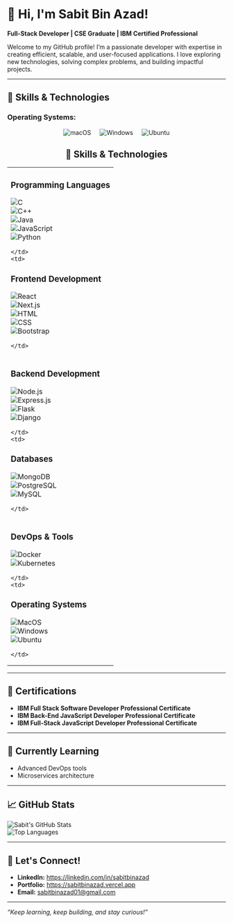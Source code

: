 # 👋 Hi, I'm Sabit Bin Azad!  

**Full-Stack Developer | CSE Graduate | IBM Certified Professional**  

Welcome to my GitHub profile! I’m a passionate developer with expertise in creating efficient, scalable, and user-focused applications. I love exploring new technologies, solving complex problems, and building impactful projects.

---
## 🚀 **Skills & Technologies**

### **Operating Systems:**

<div style="display: flex; justify-content: center; gap: 20px;">
  <img src="https://img.shields.io/badge/-macOS-000000?style=flat-square&logo=apple&logoColor=white" alt="macOS">
  <img src="https://img.shields.io/badge/-Windows-0078D6?style=flat-square&logo=windows&logoColor=white" alt="Windows">
  <img src="https://img.shields.io/badge/-Ubuntu-E95420?style=flat-square&logo=ubuntu&logoColor=white" alt="Ubuntu">
</div>

<div align="center">

## 🚀 **Skills & Technologies**

<table>
  <tr>
    <td>

### **Programming Languages**
![C](https://img.shields.io/badge/-C-A8B9CC?style=flat-square&logo=c&logoColor=white)  
![C++](https://img.shields.io/badge/-C++-00599C?style=flat-square&logo=c%2B%2B&logoColor=white)  
![Java](https://img.shields.io/badge/-Java-007396?style=flat-square&logo=java&logoColor=white)  
![JavaScript](https://img.shields.io/badge/-JavaScript-F7DF1E?style=flat-square&logo=javascript&logoColor=black)  
![Python](https://img.shields.io/badge/-Python-3776AB?style=flat-square&logo=python&logoColor=white)

    </td>
    <td>

### **Frontend Development**
![React](https://img.shields.io/badge/-React-61DAFB?style=flat-square&logo=react&logoColor=black)  
![Next.js](https://img.shields.io/badge/-Next.js-000000?style=flat-square&logo=nextdotjs&logoColor=white)  
![HTML](https://img.shields.io/badge/-HTML5-E34F26?style=flat-square&logo=html5&logoColor=white)  
![CSS](https://img.shields.io/badge/-CSS3-1572B6?style=flat-square&logo=css3&logoColor=white)  
![Bootstrap](https://img.shields.io/badge/-Bootstrap-7952B3?style=flat-square&logo=bootstrap&logoColor=white)

    </td>
  </tr>
  <tr>
    <td>

### **Backend Development**
![Node.js](https://img.shields.io/badge/-Node.js-339933?style=flat-square&logo=nodedotjs&logoColor=white)  
![Express.js](https://img.shields.io/badge/-Express.js-000000?style=flat-square&logo=express&logoColor=white)  
![Flask](https://img.shields.io/badge/-Flask-000000?style=flat-square&logo=flask&logoColor=white)  
![Django](https://img.shields.io/badge/-Django-092E20?style=flat-square&logo=django&logoColor=white)

    </td>
    <td>

### **Databases**
![MongoDB](https://img.shields.io/badge/-MongoDB-47A248?style=flat-square&logo=mongodb&logoColor=white)  
![PostgreSQL](https://img.shields.io/badge/-PostgreSQL-336791?style=flat-square&logo=postgresql&logoColor=white)  
![MySQL](https://img.shields.io/badge/-MySQL-4479A1?style=flat-square&logo=mysql&logoColor=white)

    </td>
  </tr>
  <tr>
    <td>

### **DevOps & Tools**
![Docker](https://img.shields.io/badge/-Docker-2496ED?style=flat-square&logo=docker&logoColor=white)  
![Kubernetes](https://img.shields.io/badge/-Kubernetes-326CE5?style=flat-square&logo=kubernetes&logoColor=white)

    </td>
    <td>

### **Operating Systems**
![MacOS](https://img.shields.io/badge/-macOS-000000?style=flat-square&logo=apple&logoColor=white)  
![Windows](https://img.shields.io/badge/-Windows-0078D6?style=flat-square&logo=windows&logoColor=white)  
![Ubuntu](https://img.shields.io/badge/-Ubuntu-E95420?style=flat-square&logo=ubuntu&logoColor=white)

    </td>
  </tr>
</table>


</div>


---

## 🏅 **Certifications**  
- **IBM Full Stack Software Developer Professional Certificate**  
- **IBM Back-End JavaScript Developer Professional Certificate**  
- **IBM Full-Stack JavaScript Developer Professional Certificate**  

---

## 🌱 **Currently Learning**  
- Advanced DevOps tools  
- Microservices architecture  

---

## 📈 **GitHub Stats**  
![Sabit's GitHub Stats](https://github-readme-stats.vercel.app/api?username=sabitbinazad&show_icons=true&theme=radical)  
![Top Languages](https://github-readme-stats.vercel.app/api/top-langs/?username=sabitbinazad&layout=compact&theme=radical)  

---

## 🤝 **Let's Connect!**  
- **LinkedIn:** https://linkedin.com/in/sabitbinazad
- **Portfolio:** https://sabitbinazad.vercel.app  
- **Email:** sabitbinazad01@gmail.com  

---

*“Keep learning, keep building, and stay curious!”*  
